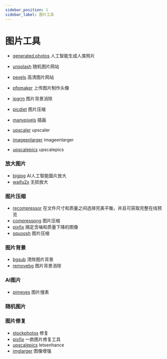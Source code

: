 ```yaml
---
sidebar_position: 1
sidebar_label: 图片工具
---
```


# 图片工具
- [generated.photos](https://generated.photos/) 人工智能生成人类照片
- [unsplash](https://unsplash.com/) 随机图片网站
- [pexels](https://www.pexels.com/) 高清图片网站
- [pfpmaker](https://pfpmaker.com/) 上传图片制作头像

- [jpgrm](https://jpgrm.com/) 图片背景消除
- [picdiet](https://picdiet.eula.club) 图片压缩
- [manypixels](https://www.manypixels.co) 插画

- [upscaler](https://icons8.com/upscaler) upscaler
- [imageenlarger](https://www.imageenlarger.com/) imageenlarger
- [upscalepics](https://upscalepics.com/) upscalepics
### 放大图片
- [bigjpg](https://bigjpg.com/) AI人工智能圖片放大
- [waifu2x](http://waifu2x.udp.jp/) 无损放大




### 图片压缩
- [recompressor](https://recompressor.com/) 在文件尺寸和质量之间选择完美平衡，并且可获取完整在线预览
- [compresspng](https://compresspng.com/) 图片压缩
- [pixfix](https://zh.pixfix.com/) 搞定含噪和质量下降的图像
- [squoosh](https://squoosh.app/) 图片压缩


### 图片背景

- [bgsub](https://bgsub.cn/) 清除图片背景
- [removebg](https://www.remove.bg/zh) 图片背景消除



### AI图片
- [pimeyes](https://pimeyes.com/) 图片搜素

### 随机图片



### 图片修复
- [stockphotos](https://upscaler.stockphotos.com/) 修复
- [pixfix](https://pixfix.com/) 一款图片修复工具
- [upscalepics](https://letsenhance.io/) letsenhance
- [imglarger](https://imglarger.com/) 图像增强






